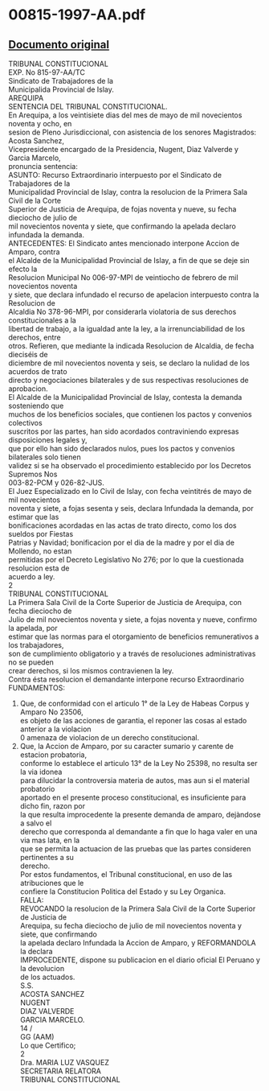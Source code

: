 
00815-1997-AA.pdf
=================
  
[Documento original](https://tc.gob.pe/jurisprudencia/1998/00815-1997-AA.pdf)  
---  
TRIBUNAL CONSTITUCIONAL  
EXP. No 815-97-AA/TC  
Sindicato de Trabajadores de la  
Municipalida Provincial de Islay.  
AREQUIPA  
SENTENCIA DEL TRIBUNAL CONSTITUCIONAL.  
En Arequipa, a los veintisiete dias del mes de mayo de mil novecientos noventa y ocho, en  
sesion de Pleno Jurisdiccional, con asistencia de los senores Magistrados: Acosta Sanchez,  
Vicepresidente encargado de la Presidencia, Nugent, Diaz Valverde y Garcia Marcelo,  
pronuncia sentencia:  
ASUNTO: Recurso Extraordinario interpuesto por el Sindicato de Trabajadores de la  
Municipalidad Provincial de Islay, contra la resolucion de la Primera Sala Civil de la Corte  
Superior de Justicia de Arequipa, de fojas noventa y nueve, su fecha dieciocho de julio de  
mil novecientos noventa y siete, que confirmando la apelada declaro infundada la demanda.  
ANTECEDENTES: El Sindicato antes mencionado interpone Accion de Amparo, contra  
el Alcalde de la Municipalidad Provincial de Islay, a fin de que se deje sin efecto la  
Resolucion Municipal No 006-97-MPI de veintiocho de febrero de mil novecientos noventa  
y siete, que declara infundado el recurso de apelacion interpuesto contra la Resolucion de  
Alcaldia No 378-96-MPI, por considerarla violatoria de sus derechos constitucionales a la  
libertad de trabajo, a la igualdad ante la ley, a la irrenunciabilidad de los derechos, entre  
otros. Refieren, que mediante la indicada Resolucion de Alcaldia, de fecha dieciséis de  
diciembre de mil novecientos noventa y seis, se declaro la nulidad de los acuerdos de trato  
directo y negociaciones bilaterales y de sus respectivas resoluciones de aprobacion.  
El Alcalde de la Municipalidad Provincial de Islay, contesta la demanda sosteniendo que  
muchos de los beneficios sociales, que contienen los pactos y convenios colectivos  
suscritos por las partes, han sido acordados contraviniendo expresas disposiciones legales y,  
que por ello han sido declarados nulos, pues los pactos y convenios bilaterales solo tienen  
validez si se ha observado el procedimiento establecido por los Decretos Supremos Nos  
003-82-PCM y 026-82-JUS.  
El Juez Especializado en lo Civil de Islay, con fecha veintitrés de mayo de mil novecientos  
noventa y siete, a fojas sesenta y seis, declara Infundada la demanda, por estimar que las  
bonificaciones acordadas en las actas de trato directo, como los dos sueldos por Fiestas  
Patrias y Navidad; bonificacion por el dia de la madre y por el dia de Mollendo, no estan  
permitidas por el Decreto Legislativo No 276; por lo que la cuestionada resolucion esta de  
acuerdo a ley.  
2  
TRIBUNAL CONSTITUCIONAL  
La Primera Sala Civil de la Corte Superior de Justicia de Arequipa, con fecha dieciocho de  
Julio de mil novecientos noventa y siete, a fojas noventa y nueve, confirmo la apelada, por  
estimar que las normas para el otorgamiento de beneficios remunerativos a los trabajadores,  
son de cumplimiento obligatorio y a través de resoluciones administrativas no se pueden  
crear derechos, si los mismos contravienen la ley.  
Contra ésta resolucion el demandante interpone recurso Extraordinario  
FUNDAMENTOS:  
1. Que, de conformidad con el articulo 1° de la Ley de Habeas Corpus y Amparo No 23506,  
es objeto de las acciones de garantia, el reponer las cosas al estado anterior a la violacion  
0 amenaza de violacion de un derecho constitucional.  
2. Que, la Accion de Amparo, por su caracter sumario y carente de estacion probatoria,  
conforme lo establece el articulo 13° de la Ley No 25398, no resulta ser la via idonea  
para dilucidar la controversia materia de autos, mas aun si el material probatorio  
aportado en el presente proceso constitucional, es insuficiente para dicho fin, razon por  
la que resulta improcedente la presente demanda de amparo, dejàndose a salvo el  
derecho que corresponda al demandante a fin que lo haga valer en una via mas lata, en la  
que se permita la actuacion de las pruebas que las partes consideren pertinentes a su  
derecho.  
Por estos fundamentos, el Tribunal constitucional, en uso de las atribuciones que le  
confiere la Constitucion Politica del Estado y su Ley Organica.  
FALLA:  
REVOCANDO la resolucion de la Primera Sala Civil de la Corte Superior de Justicia de  
Arequipa, su fecha dieciocho de julio de mil novecientos noventa y siete, que confirmando  
la apelada declaro Infundada la Accion de Amparo, y REFORMANDOLA la declara  
IMPROCEDENTE, dispone su publicacion en el diario oficial El Peruano y la devolucion  
de los actuados.  
S.S.  
ACOSTA SANCHEZ  
NUGENT  
DIAZ VALVERDE  
GARCIA MARCELO.  
14 /  
GG (AAM)  
Lo que Certifico;  
2  
Dra. MARIA LUZ VASQUEZ  
SECRETARIA RELATORA  
TRIBUNAL CONSTITUCIONAL